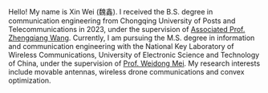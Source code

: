 Hello! My name is Xin Wei (魏鑫). I received the B.S. degree in communication engineering from Chongqing University of Posts and Telecommunications in 2023, under the supervision of [Associated Prof. Zhengqiang Wang](https://faculty.cqupt.edu.cn/wangzq/zh_CN/index.htm). Currently, I am pursuing the M.S. degree in information and communication engineering with the National Key Laboratory of Wireless Communications, University of Electronic Science and Technology of China, under the supervision of [Prof. Weidong Mei](https://faculty.uestc.edu.cn/meiweidong/zh_CN/index/478547/list/index.htm). My research interests include movable antennas, wireless drone communications and convex optimization.

<!-- <a href='https://scholar.google.com/citations?user=B-Fgh7gAAAAJ'><img src="https://img.shields.io/endpoint?url={{ url | url_encode }}&logo=Google%20Scholar&labelColor=f6f6f6&color=9cf&style=flat&label=citations"></a> -->